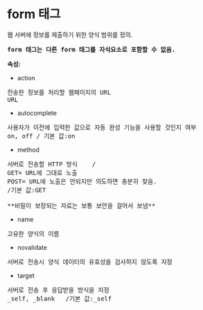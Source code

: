 # form 태그
웹 서버에 정보를 제출하기 위한 양식 범위를 정의.

<PRE><strong>form 태그는 다른 form 태그를 자식요소로 포함할 수 없음.</strong></PRE>


<strong>속성:</strong>

- action
<PRE>전송한 정보를 처리할 웹페이지의 URL
URL</PRE>	

- autocomplete	
<PRE>사용자가 이전에 입력한 값으로 자동 완성 기능을 사용할 것인지 여부
on, off	/ 기본 값:on</PRE>

- method
<PRE>서버로 전송할 HTTP 방식	/
GET= URL에 그대로 노출 
POST= URL에 노출은 안되지만 의도하면 충분히 찾음.
/기본 값:GET

**비밀이 보장되는 자료는 보통 보안을 걸어서 보냄**</PRE>

- name	
<PRE>고유한 양식의 이름</PRE>	

- novalidate
<PRE>서버로 전송시 양식 데이터의 유효성을 검사하지 않도록 지정</PRE>		

- target
<PRE>서버로 전송 후 응답받을 방식을 지정
_self, _blank	/기본 값:_self</PRE>


